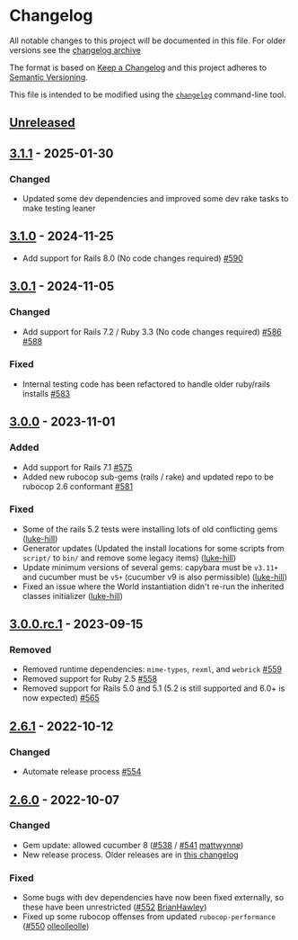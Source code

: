# Changelog

All notable changes to this project will be documented in this file. For older versions see the [changelog archive](./CHANGELOG.old.md)

The format is based on [Keep a Changelog](https://keepachangelog.com/en/1.0.0/)
and this project adheres to [Semantic Versioning](https://semver.org/spec/v2.0.0.html).

This file is intended to be modified using the [`changelog`](https://github.com/cucumber/changelog) command-line tool.

## [Unreleased]

## [3.1.1] - 2025-01-30
### Changed
- Updated some dev dependencies and improved some dev rake tasks to make testing leaner

## [3.1.0] - 2024-11-25
- Add support for Rails 8.0 (No code changes required) [#590](https://github.com/cucumber/cucumber-rails/pull/590)

## [3.0.1] - 2024-11-05
### Changed
- Add support for Rails 7.2 / Ruby 3.3 (No code changes required) [#586](https://github.com/cucumber/cucumber-rails/pull/586) [#588](https://github.com/cucumber/cucumber-rails/pull/588)

### Fixed
- Internal testing code has been refactored to handle older ruby/rails installs [#583](https://github.com/cucumber/cucumber-rails/pull/583)

## [3.0.0] - 2023-11-01
### Added
- Add support for Rails 7.1 [#575](https://github.com/cucumber/cucumber-rails/pull/575)
- Added new rubocop sub-gems (rails / rake) and updated repo to be rubocop 2.6 conformant [#581](https://github.com/cucumber/cucumber-rails/pull/581)

### Fixed
- Some of the rails 5.2 tests were installing lots of old conflicting gems ([luke-hill](https://github.com/luke-hill))
- Generator updates (Updated the install locations for some scripts from `script/` to `bin/` and remove some legacy items)
([luke-hill](https://github.com/luke-hill))
- Update minimum versions of several gems: capybara must be `v3.11+` and cucumber must be `v5+` (cucumber v9 is also permissible)
([luke-hill](https://github.com/luke-hill))
- Fixed an issue where the World instantiation didn't re-run the inherited classes initializer ([luke-hill](https://github.com/luke-hill))

## [3.0.0.rc.1] - 2023-09-15
### Removed
- Removed runtime dependencies: `mime-types`, `rexml`, and `webrick` [#559](https://github.com/cucumber/cucumber-rails/pull/559)
- Removed support for Ruby 2.5 [#558](https://github.com/cucumber/cucumber-rails/pull/558)
- Removed support for Rails 5.0 and 5.1 (5.2 is still supported and 6.0+ is now expected) [#565](https://github.com/cucumber/cucumber-rails/pull/565)

## [2.6.1] - 2022-10-12
### Changed
- Automate release process [#554](https://github.com/cucumber/cucumber-rails/pull/554)

## [2.6.0] - 2022-10-07
### Changed
- Gem update: allowed cucumber 8 ([#538](https://github.com/cucumber/cucumber-rails/pull/538) / [#541](https://github.com/cucumber/cucumber-rails/pull/541) [mattwynne](https://github.com/mattwynne))
- New release process. Older releases are in [this changelog](./CHANGELOG.old.md)

### Fixed
- Some bugs with dev dependencies have now been fixed externally, so these have been unrestricted
([#552](https://github.com/cucumber/cucumber-rails/pull/552) [BrianHawley](https://github.com/BrianHawley))
- Fixed up some rubocop offenses from updated `rubocop-performance`
([#550](https://github.com/cucumber/cucumber-rails/pull/550) [olleolleolle](https://github.com/olleolleolle))

[Unreleased]: https://github.com/cucumber/cucumber-rails/compare/v3.1.1...HEAD
[3.1.1]: https://github.com/cucumber/cucumber-rails/compare/v3.1.0...v3.1.1
[3.1.0]: https://github.com/cucumber/cucumber-rails/compare/v3.0.1...v3.1.0
[3.0.1]: https://github.com/cucumber/cucumber-rails/compare/v3.0.0...v3.0.1
[3.0.0]: https://github.com/cucumber/cucumber-rails/compare/v3.0.0.rc.1...v3.0.0
[3.0.0.rc.1]: https://github.com/cucumber/cucumber-rails/compare/v2.6.1...v3.0.0.rc.1
[2.6.1]: https://github.com/cucumber/cucumber-rails/compare/v2.6.0...v2.6.1
[2.6.0]: https://github.com/cucumber/cucumber-rails/compare/v2.5.1...v2.6.0
